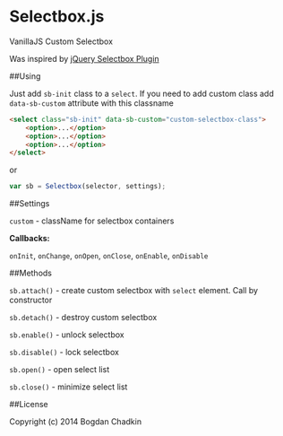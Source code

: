 Selectbox.js
============

VanillaJS Custom Selectbox

Was inspired by [jQuery Selectbox Plugin](http://www.bulgaria-web-developers.com/projects/javascript/selectbox/)


##Using

Just add `sb-init` class to a `select`. If you need to add custom class add `data-sb-custom` attribute with this classname

```html
<select class="sb-init" data-sb-custom="custom-selectbox-class">
	<option>...</option>
	<option>...</option>
	<option>...</option>
</select>
```

or

```js
var sb = Selectbox(selector, settings);
```

##Settings

`custom` - className for selectbox containers

**Callbacks:**

`onInit`,
`onChange`,
`onOpen`,
`onClose`,
`onEnable`,
`onDisable`


##Methods

`sb.attach()` - create custom selectbox with `select` element. Call by constructor

`sb.detach()` - destroy custom selectbox

`sb.enable()` - unlock selectbox

`sb.disable()` - lock selectbox

`sb.open()` - open select list

`sb.close()` - minimize select list





##License

Copyright (c) 2014 Bogdan Chadkin
